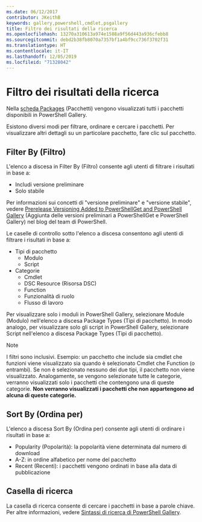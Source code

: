 ```yaml
---
ms.date: 06/12/2017
contributor: JKeithB
keywords: gallery,powershell,cmdlet,psgallery
title: Filtro dei risultati della ricerca
ms.openlocfilehash: 13270a310613a974e1588a9f56d443a936cfebb8
ms.sourcegitcommit: debd2b38fb8070a7357bf1a4bf9cc736f3702f31
ms.translationtype: HT
ms.contentlocale: it-IT
ms.lasthandoff: 12/05/2019
ms.locfileid: "71328042"
---
```

# <a name="filtering-search-results"></a>Filtro dei risultati della ricerca

Nella [scheda Packages](https://www.powershellgallery.com/packages) (Pacchetti) vengono visualizzati tutti i pacchetti disponibili in PowerShell Gallery.

Esistono diversi modi per filtrare, ordinare e cercare i pacchetti.
Per visualizzare altri dettagli su un particolare pacchetto, fare clic sul pacchetto.

## <a name="filter-by"></a>Filter By (Filtro)

L'elenco a discesa in Filter By (Filtro) consente agli utenti di filtrare i risultati in base a:
- Includi versione preliminare
- Solo stabile

Per informazioni sui concetti di "versione preliminare" e "versione stabile", vedere [Prerelease Versioning Added to PowerShellGet and PowerShell Gallery](https://blogs.msdn.microsoft.com/powershell/2017/12/05/prerelease-versioning-added-to-powershellget-and-powershell-gallery/) (Aggiunta delle versioni preliminari a PowerShellGet e PowerShell Gallery) nel blog del team di PowerShell.

Le caselle di controllo sotto l'elenco a discesa consentono agli utenti di filtrare i risultati in base a:
- Tipi di pacchetto
  - Modulo
  - Script
- Categorie
  - Cmdlet
  - DSC Resource (Risorsa DSC)
  - Function
  - Funzionalità di ruolo
  - Flusso di lavoro

Per visualizzare solo i moduli in PowerShell Gallery, selezionare Module (Modulo) nell'elenco a discesa Package Types (Tipi di pacchetto).
In modo analogo, per visualizzare solo gli script in PowerShell Gallery, selezionare Script nell'elenco a discesa Package Types (Tipi di pacchetto).

> [!NOTE]
> I filtri sono inclusivi.
> Esempio: un pacchetto che include sia cmdlet che funzioni viene visualizzato sia quando è selezionato Cmdlet che Function (o entrambi).
> Se non è selezionato nessuno dei due tipi, il pacchetto non viene visualizzato.
> Analogamente, se vengono selezionate tutte le categorie, verranno visualizzati solo i pacchetti che contengono una di queste categorie.
> **Non verranno visualizzati i pacchetti che non appartengono ad alcuna di queste categorie.**

## <a name="sort-by"></a>Sort By (Ordina per)

L'elenco a discesa Sort By (Ordina per) consente agli utenti di ordinare i risultati in base a:
- Popularity (Popolarità): la popolarità viene determinata dal numero di download
- A-Z: in ordine alfabetico per nome del pacchetto
- Recent (Recenti): i pacchetti vengono ordinati in base alla data di pubblicazione

## <a name="search-box"></a>Casella di ricerca

La casella di ricerca consente di cercare i pacchetti in base a parole chiave.
Per altre informazioni, vedere [Sintassi di ricerca di PowerShell Gallery](search-syntax.md).
